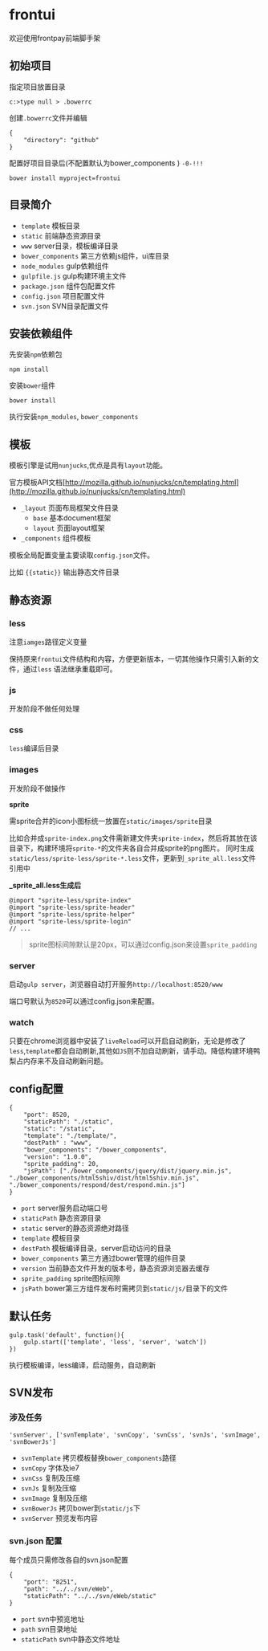 # frontui

欢迎使用frontpay前端脚手架

## 初始项目

指定项目放置目录

	c:>type null > .bowerrc

创建`.bowerrc`文件并编辑
	
	{
		"directory": "github"
	}


配置好项目目录后(不配置默认为bower_components ) `-0-!!!`

	bower install myproject=frontui


## 目录简介

* `template` 模板目录
* `static` 前端静态资源目录
* `www` server目录，模板编译目录
* `bower_components` 第三方依赖js组件，ui库目录
* `node_modules` gulp依赖组件
* `gulpfile.js` gulp构建环境主文件
* `package.json` 组件包配置文件
* `config.json`  项目配置文件
* `svn.json`  SVN目录配置文件


## 安装依赖组件

先安装`npm`依赖包
	
	npm install

安装`bower`组件

	bower install

执行安装`npm_modules`, `bower_components`


## 模板

模板引擎是试用`nunjucks`,优点是具有`layout`功能。

官方模板API文档[http://mozilla.github.io/nunjucks/cn/templating.html](http://mozilla.github.io/nunjucks/cn/templating.html)

* `_layout` 页面布局框架文件目录
	* `base` 基本document框架
	* `layout` 页面layout框架
* `_components` 组件模板

模板全局配置变量主要读取`config.json`文件。

比如 `{{static}}` 输出静态文件目录

## 静态资源

### less

注意`iamges`路径定义变量

保持原来`frontui`文件结构和内容，方便更新版本，一切其他操作只需引入新的文件，通过`less` 语法继承重载即可。

### js

开发阶段不做任何处理

### css

`less`编译后目录

### images

开发阶段不做操作

**sprite**

需sprite合并的icon小图标统一放置在`static/images/sprite`目录

比如合并成`sprite-index.png`文件需新建文件夹`sprite-index`，然后将其放在该目录下，构建环境将`sprite-*`的文件夹各自合并成sprite的png图片。 同时生成`static/less/sprite-less/sprite-*.less`文件，更新到`_sprite_all.less`文件引用中

**_sprite_all.less生成后**

	@import "sprite-less/sprite-index"
	@import "sprite-less/sprite-header"
    @import "sprite-less/sprite-helper"
	@import "sprite-less/sprite-login"
    // ...


> sprite图标间隙默认是20px，可以通过config.json来设置`sprite_padding`


### server

启动`gulp server`，浏览器自动打开服务`http://localhost:8520/www`

端口号默认为`8520`可以通过config.json来配置。

### watch

只要在chrome浏览器中安装了`liveReload`可以开启自动刷新，无论是修改了`less`,`template`都会自动刷新,其他如`JS`则不加自动刷新，请手动。降低构建环境鸭梨占内存来不及自动刷新问题。


## config配置

	{
		"port": 8520,
		"staticPath": "./static",
		"static": "/static",
		"template": "./template/",
		"destPath" : "www",
		"bower_components": "/bower_components",
		"version": "1.0.0",
		"sprite_padding": 20,
		"jsPath": ["./bower_components/jquery/dist/jquery.min.js", "./bower_components/html5shiv/dist/html5shiv.min.js", "./bower_components/respond/dest/respond.min.js"]
	}


* `port` server服务启动端口号
* `staticPath` 静态资源目录
* `static` server的静态资源绝对路径
* `template` 模板目录
* `destPath` 模板编译目录，server启动访问的目录
* `bower_components` 第三方通过bower管理的组件目录
* `version` 当前静态文件开发的版本号，静态资源浏览器去缓存
* `sprite_padding` sprite图标间隙
* `jsPath` bower第三方组件发布时需拷贝到`static/js/`目录下的文件 


## 默认任务

	gulp.task('default', function(){
	    gulp.start(['template', 'less', 'server', 'watch'])
	})

执行模板编译，less编译，启动服务，自动刷新

## SVN发布


### 涉及任务

	'svnServer', ['svnTemplate', 'svnCopy', 'svnCss', 'svnJs', 'svnImage', 'svnBowerJs']


* `svnTemplate` 拷贝模板替换`bower_components`路径
* `svnCopy` 字体及ie7
* `svnCss` 复制及压缩
* `svnJs`  复制及压缩
* `svnImage` 复制及压缩
* `svnBowerJs` 拷贝bower到`static/js`下
* `svnServer` 预览发布内容


### svn.json 配置

每个成员只需修改各自的svn.json配置

	{
		"port": "8251",
		"path": "../../svn/eWeb",
		"staticPath": "../../svn/eWeb/static"
	}

* `port` svn中预览地址
* `path` svn目录地址
* `staticPath` svn中静态文件地址